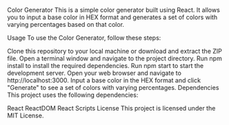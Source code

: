 Color Generator
This is a simple color generator built using React. It allows you to input a base color in HEX format and generates a set of colors with varying percentages based on that color.

Usage
To use the Color Generator, follow these steps:

Clone this repository to your local machine or download and extract the ZIP file.
Open a terminal window and navigate to the project directory.
Run npm install to install the required dependencies.
Run npm start to start the development server.
Open your web browser and navigate to http://localhost:3000.
Input a base color in the HEX format and click "Generate" to see a set of colors with varying percentages.
Dependencies
This project uses the following dependencies:

React
ReactDOM
React Scripts
License
This project is licensed under the MIT License.
